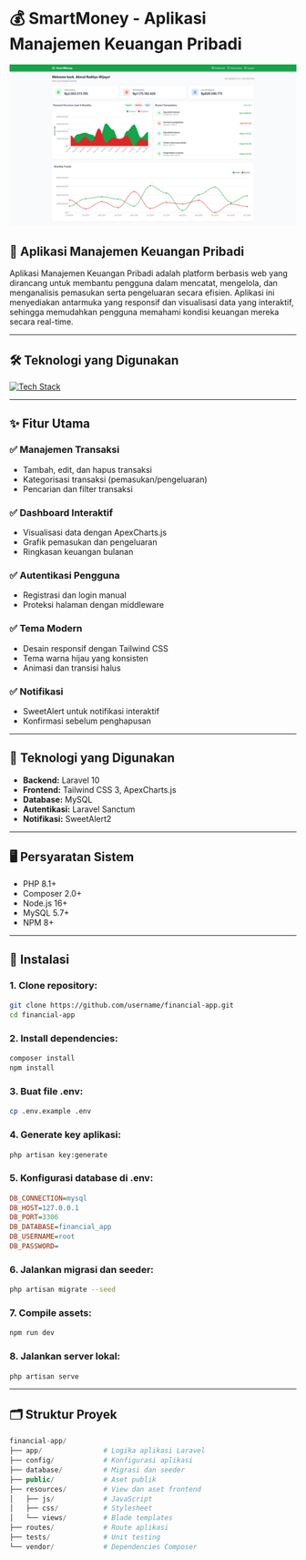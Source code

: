# 💰 SmartMoney - Aplikasi Manajemen Keuangan Pribadi

![Screenshot](public/images/Screenshot.png)

## 💼 Aplikasi Manajemen Keuangan Pribadi

Aplikasi Manajemen Keuangan Pribadi adalah platform berbasis web yang dirancang untuk membantu pengguna dalam mencatat, mengelola, dan menganalisis pemasukan serta pengeluaran secara efisien. Aplikasi ini menyediakan antarmuka yang responsif dan visualisasi data yang interaktif, sehingga memudahkan pengguna memahami kondisi keuangan mereka secara real-time.

---

## 🛠️ Teknologi yang Digunakan

[![Tech Stack](https://skillicons.dev/icons?i=laravel,tailwind,mysql,vue,chartjs)](https://skillicons.dev)

---

## ✨ Fitur Utama

### ✅ Manajemen Transaksi
- Tambah, edit, dan hapus transaksi
- Kategorisasi transaksi (pemasukan/pengeluaran)
- Pencarian dan filter transaksi

### ✅ Dashboard Interaktif
- Visualisasi data dengan ApexCharts.js
- Grafik pemasukan dan pengeluaran
- Ringkasan keuangan bulanan

### ✅ Autentikasi Pengguna
- Registrasi dan login manual
- Proteksi halaman dengan middleware

### ✅ Tema Modern
- Desain responsif dengan Tailwind CSS
- Tema warna hijau yang konsisten
- Animasi dan transisi halus

### ✅ Notifikasi
- SweetAlert untuk notifikasi interaktif
- Konfirmasi sebelum penghapusan

---

## 🧰 Teknologi yang Digunakan

- **Backend:** Laravel 10
- **Frontend:** Tailwind CSS 3, ApexCharts.js
- **Database:** MySQL
- **Autentikasi:** Laravel Sanctum
- **Notifikasi:** SweetAlert2

---

## 🖥️ Persyaratan Sistem

- PHP 8.1+
- Composer 2.0+
- Node.js 16+
- MySQL 5.7+
- NPM 8+

---

## 🚀 Instalasi

### 1. Clone repository:

```bash
git clone https://github.com/username/financial-app.git
cd financial-app
```
### 2. Install dependencies:

```bash
composer install
npm install
```

### 3. Buat file .env:

```bash
cp .env.example .env
```

### 4. Generate key aplikasi:

```bash
php artisan key:generate
```

### 5. Konfigurasi database di .env:

```ini
DB_CONNECTION=mysql
DB_HOST=127.0.0.1
DB_PORT=3306
DB_DATABASE=financial_app
DB_USERNAME=root
DB_PASSWORD=
```

### 6. Jalankan migrasi dan seeder:

```bash
php artisan migrate --seed
```

### 7. Compile assets:

```bash
npm run dev
```

### 8. Jalankan server lokal:

```bash
php artisan serve
```

---

## 🗂️ Struktur Proyek

```php
financial-app/
├── app/               # Logika aplikasi Laravel
├── config/            # Konfigurasi aplikasi
├── database/          # Migrasi dan seeder
├── public/            # Aset publik
├── resources/         # View dan aset frontend
│   ├── js/            # JavaScript
│   ├── css/           # Stylesheet
│   └── views/         # Blade templates
├── routes/            # Route aplikasi
├── tests/             # Unit testing
└── vendor/            # Dependencies Composer
```
